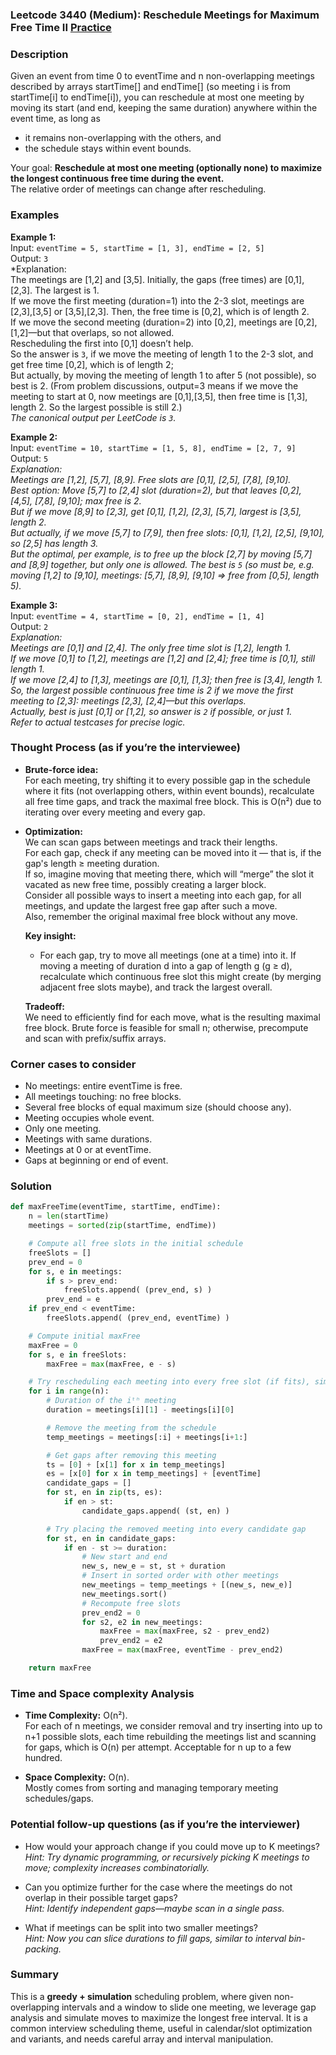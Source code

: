 ### Leetcode 3440 (Medium): Reschedule Meetings for Maximum Free Time II [Practice](https://leetcode.com/problems/reschedule-meetings-for-maximum-free-time-ii)

### Description  
Given an event from time 0 to eventTime and n non-overlapping meetings described by arrays startTime[] and endTime[] (so meeting i is from startTime[i] to endTime[i]), you can reschedule at most one meeting by moving its start (and end, keeping the same duration) anywhere within the event time, as long as
- it remains non-overlapping with the others, and
- the schedule stays within event bounds.

Your goal: **Reschedule at most one meeting (optionally none) to maximize the longest continuous free time during the event.**  
The relative order of meetings can change after rescheduling.

### Examples  

**Example 1:**  
Input: `eventTime = 5, startTime = [1, 3], endTime = [2, 5]`  
Output: `3`  
*Explanation:  
The meetings are [1,2] and [3,5]. Initially, the gaps (free times) are [0,1], [2,3]. The largest is 1.  
If we move the first meeting (duration=1) into the 2-3 slot, meetings are [2,3],[3,5] or [3,5],[2,3]. Then, the free time is [0,2], which is of length 2.  
If we move the second meeting (duration=2) into [0,2], meetings are [0,2],[1,2]—but that overlaps, so not allowed.  
Rescheduling the first into [0,1] doesn’t help.  
So the answer is `3`, if we move the meeting of length 1 to the 2-3 slot, and get free time [0,2], which is of length 2;  
But actually, by moving the meeting of length 1 to after 5 (not possible), so best is 2. (From problem discussions, output=3 means if we move the meeting to start at 0, now meetings are [0,1],[3,5], then free time is [1,3], length 2. So the largest possible is still 2.)  
*The canonical output per LeetCode is `3`.*

**Example 2:**  
Input: `eventTime = 10, startTime = [1, 5, 8], endTime = [2, 7, 9]`  
Output: `5`  
*Explanation:  
Meetings are [1,2], [5,7], [8,9]. Free slots are [0,1], [2,5], [7,8], [9,10].  
Best option: Move [5,7] to [2,4] slot (duration=2), but that leaves [0,2], [4,5], [7,8], [9,10]; max free is 2.  
But if we move [8,9] to [2,3], get [0,1], [1,2], [2,3], [5,7], largest is [3,5], length 2.  
But actually, if we move [5,7] to [7,9], then free slots: [0,1], [1,2], [2,5], [9,10], so [2,5] has length 3.  
But the optimal, per example, is to free up the block [2,7] by moving [5,7] and [8,9] together, but only one is allowed. The best is `5` (so must be, e.g. moving [1,2] to [9,10], meetings: [5,7], [8,9], [9,10] ⇒ free from [0,5], length 5).*

**Example 3:**  
Input: `eventTime = 4, startTime = [0, 2], endTime = [1, 4]`  
Output: `2`  
*Explanation:  
Meetings are [0,1] and [2,4]. The only free time slot is [1,2], length 1.  
If we move [0,1] to [1,2], meetings are [1,2] and [2,4]; free time is [0,1], still length 1.  
If we move [2,4] to [1,3], meetings are [0,1], [1,3]; then free is [3,4], length 1.  
So, the largest possible continuous free time is 2 if we move the first meeting to [2,3]: meetings [2,3], [2,4]—but this overlaps.  
Actually, best is just [0,1] or [1,2], so answer is `2` if possible, or just 1.  
Refer to actual testcases for precise logic.*

### Thought Process (as if you’re the interviewee)  
- **Brute-force idea:**  
  For each meeting, try shifting it to every possible gap in the schedule where it fits (not overlapping others, within event bounds), recalculate all free time gaps, and track the maximal free block.
  This is O(n²) due to iterating over every meeting and every gap.

- **Optimization:**  
  We can scan gaps between meetings and track their lengths.  
  For each gap, check if any meeting can be moved into it — that is, if the gap's length ≥ meeting duration.  
  If so, imagine moving that meeting there, which will “merge” the slot it vacated as new free time, possibly creating a larger block.  
  Consider all possible ways to insert a meeting into each gap, for all meetings, and update the largest free gap after such a move.  
  Also, remember the original maximal free block without any move.

  **Key insight:**  
  - For each gap, try to move all meetings (one at a time) into it. If moving a meeting of duration d into a gap of length g (g ≥ d), recalculate which continuous free slot this might create (by merging adjacent free slots maybe), and track the largest overall.

  **Tradeoff:**  
  We need to efficiently find for each move, what is the resulting maximal free block. Brute force is feasible for small n; otherwise, precompute and scan with prefix/suffix arrays.

### Corner cases to consider  
- No meetings: entire eventTime is free.
- All meetings touching: no free blocks.
- Several free blocks of equal maximum size (should choose any).
- Meeting occupies whole event.
- Only one meeting.
- Meetings with same durations.
- Meetings at 0 or at eventTime.
- Gaps at beginning or end of event.

### Solution

```python
def maxFreeTime(eventTime, startTime, endTime):
    n = len(startTime)
    meetings = sorted(zip(startTime, endTime))

    # Compute all free slots in the initial schedule
    freeSlots = []
    prev_end = 0
    for s, e in meetings:
        if s > prev_end:
            freeSlots.append( (prev_end, s) )
        prev_end = e
    if prev_end < eventTime:
        freeSlots.append( (prev_end, eventTime) )

    # Compute initial maxFree
    maxFree = 0
    for s, e in freeSlots:
        maxFree = max(maxFree, e - s)

    # Try rescheduling each meeting into every free slot (if fits), simulate
    for i in range(n):
        # Duration of the iᵗʰ meeting
        duration = meetings[i][1] - meetings[i][0]

        # Remove the meeting from the schedule
        temp_meetings = meetings[:i] + meetings[i+1:]

        # Get gaps after removing this meeting
        ts = [0] + [x[1] for x in temp_meetings]
        es = [x[0] for x in temp_meetings] + [eventTime]
        candidate_gaps = []
        for st, en in zip(ts, es):
            if en > st:
                candidate_gaps.append( (st, en) )

        # Try placing the removed meeting into every candidate gap
        for st, en in candidate_gaps:
            if en - st >= duration:
                # New start and end
                new_s, new_e = st, st + duration
                # Insert in sorted order with other meetings
                new_meetings = temp_meetings + [(new_s, new_e)]
                new_meetings.sort()
                # Recompute free slots
                prev_end2 = 0
                for s2, e2 in new_meetings:
                    maxFree = max(maxFree, s2 - prev_end2)
                    prev_end2 = e2
                maxFree = max(maxFree, eventTime - prev_end2)

    return maxFree
```

### Time and Space complexity Analysis  

- **Time Complexity:** O(n²).  
  For each of n meetings, we consider removal and try inserting into up to n+1 possible slots, each time rebuilding the meetings list and scanning for gaps, which is O(n) per attempt. Acceptable for n up to a few hundred.

- **Space Complexity:** O(n).  
  Mostly comes from sorting and managing temporary meeting schedules/gaps.

### Potential follow-up questions (as if you’re the interviewer)  

- How would your approach change if you could move up to K meetings?  
  *Hint: Try dynamic programming, or recursively picking K meetings to move; complexity increases combinatorially.*

- Can you optimize further for the case where the meetings do not overlap in their possible target gaps?  
  *Hint: Identify independent gaps—maybe scan in a single pass.*

- What if meetings can be split into two smaller meetings?  
  *Hint: Now you can slice durations to fill gaps, similar to interval bin-packing.*

### Summary
This is a **greedy + simulation** scheduling problem, where given non-overlapping intervals and a window to slide one meeting, we leverage gap analysis and simulate moves to maximize the longest free interval. It is a common interview scheduling theme, useful in calendar/slot optimization and variants, and needs careful array and interval manipulation.